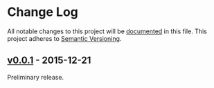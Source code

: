# Change Log

All notable changes to this project will be [documented](http://keepachangelog.com/) in this file.
This project adheres to [Semantic Versioning](http://semver.org/).

## [v0.0.1](https://github.com/sebinsua/teller-cli/releases/tag/v0.0.1) - 2015-12-21

Preliminary release.
